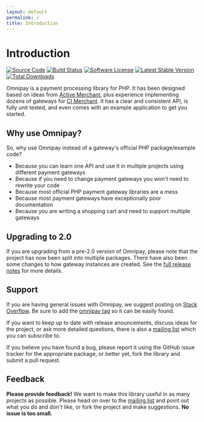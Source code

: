 ```yaml
---
layout: default
permalink: /
title: Introduction
---
```


Introduction
============

[![Source Code](//img.shields.io/badge/source-league/omnipay-blue.svg?style=flat-square)](https://github.com/thephpleague/omnipay)
[![Build Status](https://img.shields.io/travis/thephpleague/omnipay-common/master.svg?style=flat-square)](https://travis-ci.org/thephpleague/omnipay-common)
[![Software License](https://img.shields.io/badge/license-MIT-brightgreen.svg?style=flat-square)](//github.com/thephpleague/omnipay/blob/master/LICENSE)
[![Latest Stable Version](https://img.shields.io/packagist/v/omnipay/omnipay.svg?style=flat-square)](https://packagist.org/packages/omnipay/omnipay)
[![Total Downloads](https://poser.pugx.org/omnipay/omnipay/d/total.png)](https://packagist.org/packages/omnipay/omnipay)

Omnipay is a payment processing library for PHP. It has been designed based on
ideas from [Active Merchant](//activemerchant.org/), plus experience implementing
dozens of gateways for [CI Merchant](https://github.com/expressodev/ci-merchant). It has a clear and consistent API,
is fully unit tested, and even comes with an example application to get you started.

## Why use Omnipay?

So, why use Omnipay instead of a gateway's official PHP package/example code?

- Because you can learn one API and use it in multiple projects using different payment gateways
- Because if you need to change payment gateways you won't need to rewrite your code
- Because most official PHP payment gateway libraries are a mess
- Because most payment gateways have exceptionally poor documentation
- Because you are writing a shopping cart and need to support multiple gateways

## Upgrading to 2.0

If you are upgrading from a pre-2.0 version of Omnipay, please note that the
project has now been split into multiple packages. There have also been some
changes to how gateway instances are created. See the
[full release notes](/changelog/)
for more details.

## Support

If you are having general issues with Omnipay, we suggest posting on
[Stack Overflow](//stackoverflow.com/). Be sure to add the
[omnipay tag](//stackoverflow.com/questions/tagged/omnipay) so it can be easily found.

If you want to keep up to date with release anouncements, discuss ideas for the project,
or ask more detailed questions, there is also a [mailing list](https://groups.google.com/forum/#!forum/omnipay) which
you can subscribe to.

If you believe you have found a bug, please report it using the GitHub issue tracker
for the appropriate package, or better yet, fork the library and submit a pull request.

## Feedback

**Please provide feedback!** We want to make this library useful in as many projects as possible.
Please head on over to the [mailing list](https://groups.google.com/forum/#!forum/omnipay)
and point out what you do and don't like, or fork the project and make suggestions. **No issue is too small.**
